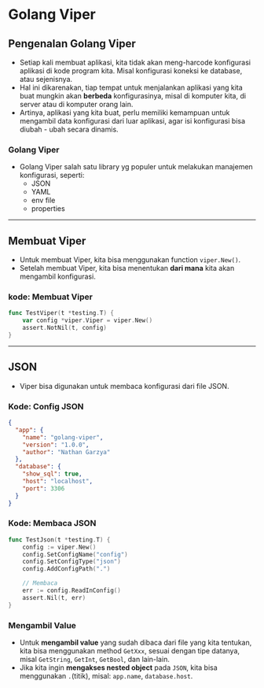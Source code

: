 # Golang Viper

## Pengenalan Golang Viper

- Setiap kali membuat aplikasi, kita tidak akan meng-harcode konfigurasi aplikasi di kode program kita. Misal konfigurasi koneksi ke database, atau sejenisnya.
- Hal ini dikarenakan, tiap tempat untuk menjalankan aplikasi yang kita buat mungkin akan **berbeda** konfigurasinya, misal di komputer kita, di server atau di komputer orang lain.
- Artinya, aplikasi yang kita buat, perlu memiliki kemampuan untuk mengambil data konfigurasi dari luar aplikasi, agar isi konfigurasi bisa diubah - ubah secara dinamis.

### Golang Viper

- Golang Viper salah satu library yg populer untuk melakukan manajemen konfigurasi, seperti:
  - JSON
  - YAML
  - env file
  - properties

---

## Membuat Viper

- Untuk membuat Viper, kita bisa menggunakan function `viper.New()`.
- Setelah membuat Viper, kita bisa menentukan **dari mana** kita akan mengambil konfigurasi.

### kode: Membuat Viper

```go
func TestViper(t *testing.T) {
    var config *viper.Viper = viper.New()
    assert.NotNil(t, config)
}
```

---

## JSON

- Viper bisa digunakan untuk membaca konfigurasi dari file JSON.

### Kode: Config JSON

```json
{
  "app": {
    "name": "golang-viper",
    "version": "1.0.0",
    "author": "Nathan Garzya"
  },
  "database": {
    "show_sql": true,
    "host": "localhost",
    "port": 3306
  }
}
```

### Kode: Membaca JSON

```go
func TestJson(t *testing.T) {
    config := viper.New()
    config.SetConfigName("config")
    config.SetConfigType("json")
    config.AddConfigPath(".")

    // Membaca
    err := config.ReadInConfig()
    assert.Nil(t, err)
}
```

### Mengambil Value

- Untuk **mengambil value** yang sudah dibaca dari file yang kita tentukan, kita bisa menggunakan method `GetXxx`, sesuai dengan tipe datanya, misal `GetString`, `GetInt`, `GetBool`, dan lain-lain.
- Jika kita ingin **mengakses nested object** pada `JSON`, kita bisa menggunakan `.`(titik), misal: `app.name`, `database.host`.
